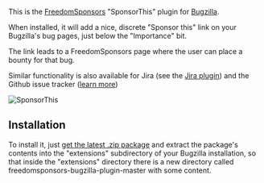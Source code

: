 This is the [FreedomSponsors](http://www.freedomsponsors.org) "SponsorThis"
plugin for [Bugzilla](http://www.bugzilla.org/).

When installed, it will add a nice, discrete "Sponsor this" link on your
Bugzilla's bug pages, just below the "Importance" bit.

The link leads to a FreedomSponsors page where the user can place a bounty for
that bug.

Similar functionality is also available for Jira (see the [Jira plugin](https://github.com/freedomsponsors/freedomsponsors-jira-plugin)) and the Github issue tracker ([learn more](http://blog.freedomsponsors.org/freedomsponsors-github-integration/))

![SponsorThis](https://raw.github.com/freedomsponsors/freedomsponsors-bugzilla-plugin/master/screenshot.png)


## Installation

To install it, just
[get the latest .zip package](https://github.com/Wurblzap/freedomsponsors-bugzilla-plugin/archive/master.zip)
and extract the package's contents into the "extensions" subdirectory of your
Bugzilla installation, so that inside the "extensions" directory there is a
new directory called freedomsponsors-bugzilla-plugin-master with some content.
